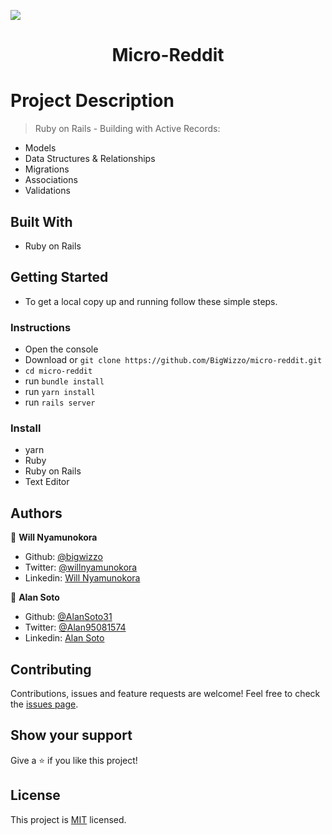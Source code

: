 ![](https://img.shields.io/badge/Microverse-blueviolet)

<h1 align="center">Micro-Reddit</h1>

# Project Description

> Ruby on Rails - Building with Active Records:

- Models 
- Data Structures & Relationships
- Migrations
- Associations
- Validations

## Built With
- Ruby on Rails

## Getting Started
- To get a local copy up and running follow these simple steps.

### Instructions
- Open the console
- Download or `git clone https://github.com/BigWizzo/micro-reddit.git`
- `cd micro-reddit`
- run `bundle install`
- run `yarn install`
- run `rails server`

### Install
- yarn
- Ruby
- Ruby on Rails
- Text Editor

## Authors

👤 **Will Nyamunokora**
- Github: [@bigwizzo](https://github.com/bigwizzo)
- Twitter: [@willnyamunokora](https://twitter.com/willnyamunokora)
- Linkedin: [Will Nyamunokora](https://linkedin.com/in/willnyamunokora)

👤 **Alan Soto**
 - Github: [@AlanSoto31](https://github.com/AlanSoto31)
 - Twitter: [@Alan95081574](https://twitter.com/Alan95081574)
 - Linkedin: [Alan Soto](https://www.linkedin.com/in/alan-soto-valle-b9a0511aa/)

## Contributing
Contributions, issues and feature requests are welcome!
Feel free to check the [issues page](https://github.com/BigWizzo/micro-reddit/issues).

## Show your support
Give a ⭐️ if you like this project!

## License
This project is [MIT](./LICENSE) licensed.